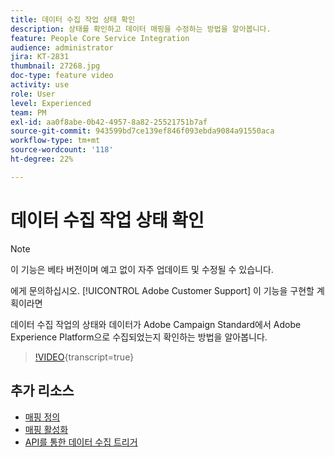 ```yaml
---
title: 데이터 수집 작업 상태 확인
description: 상태를 확인하고 데이터 매핑을 수정하는 방법을 알아봅니다.
feature: People Core Service Integration
audience: administrator
jira: KT-2831
thumbnail: 27268.jpg
doc-type: feature video
activity: use
role: User
level: Experienced
team: PM
exl-id: aa0f8abe-0b42-4957-8a82-25521751b7af
source-git-commit: 943599bd7ce139ef846f093ebda9084a91550aca
workflow-type: tm+mt
source-wordcount: '118'
ht-degree: 22%

---
```


# 데이터 수집 작업 상태 확인

>[!NOTE]
>
>이 기능은 베타 버전이며 예고 없이 자주 업데이트 및 수정될 수 있습니다.
>
>에게 문의하십시오. [!UICONTROL Adobe Customer Support] 이 기능을 구현할 계획이라면

데이터 수집 작업의 상태와 데이터가 Adobe Campaign Standard에서 Adobe Experience Platform으로 수집되었는지 확인하는 방법을 알아봅니다.

>[!VIDEO](https://video.tv.adobe.com/v/27268?learn=on){transcript=true}

## 추가 리소스

* [매핑 정의](https://experienceleague.adobe.com/docs/campaign-standard/using/integrating-with-adobe-cloud/adobe-experience-platform/data-connector/aep-mapping-definition.html)
* [매핑 활성화](https://experienceleague.adobe.com/docs/campaign-standard/using/integrating-with-adobe-cloud/adobe-experience-platform/data-connector/aep-mapping-activation.html)
* [API를 통한 데이터 수집 트리거](https://experienceleague.adobe.com/docs/campaign-standard/using/integrating-with-adobe-cloud/adobe-experience-platform/data-connector/aep-triggering-data-ingestion.html)
